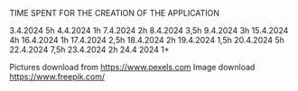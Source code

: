 TIME SPENT FOR THE CREATION OF THE APPLICATION

3.4.2024 5h
4.4.2024 1h
7.4.2024 2h
8.4.2024 3,5h
9.4.2024 3h 
15.4.2024 4h
16.4.2024 1h
17.4.2024 2,5h
18.4.2024 2h
19.4.2024 1,5h
20.4.2024 5h
22.4.2024 7,5h
23.4.2024 2h
24.4 2024 1+


Pictures download from https://www.pexels.com
Image download https://www.freepik.com/